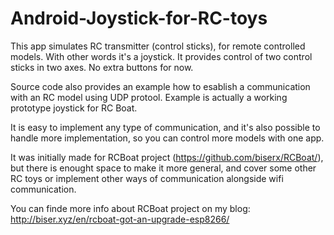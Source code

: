 # Android-Joystick-for-RC-toys

This app simulates RC transmitter (control sticks), for remote controlled models. With other words it's a joystick.
It provides control of two control sticks in two axes. No extra buttons for now.

Source code also provides an example how to esablish a communication with an RC model using UDP protool. 
Example is actually a working prototype joystick for RC Boat.

It is easy to implement any type of communication, and it's also possible to handle more implementation, so you can control more models with one app. 

It was initially made for RCBoat project (https://github.com/biserx/RCBoat/), but there is enought space to make it more general, and cover some other RC toys or implement other ways of communication alongside wifi communication.

You can finde more info about RCBoat project on my blog: http://biser.xyz/en/rcboat-got-an-upgrade-esp8266/
